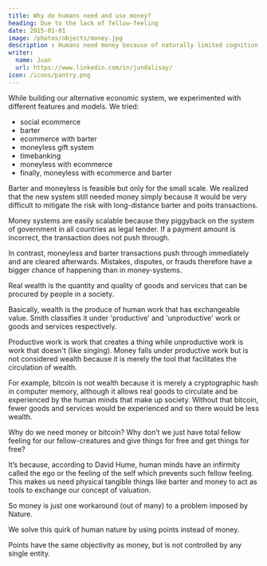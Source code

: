 ```yaml
---
title: Why do humans need and use money?
heading: Due to the lack of fellow-feeling
date: 2015-01-01
image: /photos/objects/money.jpg
description : Humans need money because of naturally limited cognition of the human mind
writer:
  name: Juan
  url: https://www.linkedin.com/in/jundalisay/
icon: /icons/pantry.png
--- 
```



While building our alternative economic system, we experimented with different features and models. We tried:
- social ecommerce
- barter
- ecommerce with barter
- moneyless gift system
- timebanking
- moneyless with ecommerce
- finally, moneyless with ecommerce and barter

Barter and moneyless is feasible but only for the small scale. We realized that the new system still needed money simply because it would be very difficult to mitigate the risk with long-distance barter and poits transactions. 

Money systems are easily scalable because they piggyback on the system of government in all countries as legal tender. If a payment amount is incorrect, the transaction does not push through. 

In contrast, moneyless and barter transactions push through immediately and are cleared afterwards. Mistakes, disputes, or frauds therefore have a bigger chance of happening than in money-systems. 


Real wealth is the quantity and quality of goods and services that can be procured by people in a society.

Basically, wealth is the produce of human work that has exchangeable value. Smith classifies it under 'productive' and 'unproductive' work or goods and services respectively.

Productive work is work that creates a thing while unproductive work is work that doesn't (like singing). Money falls under productive work but is not considered wealth because it is merely the tool that facilitates the circulation of wealth.

For example, bitcoin is not wealth because it is merely a cryptographic hash in computer memory, although it allows real goods to circulate and be experienced by the human minds that make up society. Without that bitcoin, fewer goods and services would be experienced and so there would be less wealth.

Why do we need money or bitcoin? Why don’t we just have total fellow feeling for our fellow-creatures and give things for free and get things for free? 

It’s because, according to David Hume, human minds have an infirmity called the ego or the feeling of the self which prevents such fellow feeling. This makes us need physical tangible things like barter and money to act as tools to exchange our concept of valuation.

So money is just one workaround (out of many) to a problem imposed by Nature.

We solve this quirk of human nature by using points instead of money.

Points have the same objectivity as money, but is not controlled by any single entity.
